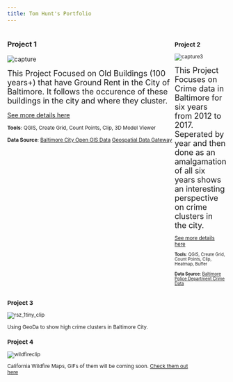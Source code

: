 ```yaml
---
title: Tom Hunt's Portfolio
---
```


<div style="display:table-row; width:100%; table-layout: fixed">
<div style="display: table-cell; width:420px; margin-right:3px" markdown="1">
  
### Project 1


![capture](https://user-images.githubusercontent.com/42807766/49518683-3d65b700-f86d-11e8-9cb6-217a7cde5086.PNG)

 
<font size="4"> This Project Focused on Old Buildings (100 years+) that have Ground Rent in the City of Baltimore. It follows the occurence of these buildings in the city and where they cluster. </font>

[See more details here](https://huntt1.github.io/Project1_BaltMap/project1.html)

<small>__Tools__: QGIS, Create Grid, Count Points, Clip, 3D Model Viewer              </small>

<small>__Data Source__: [Baltimore City Open GIS Data](http://gis-baltimore.opendata.arcgis.com/) [Geospatial Data Gateway](https://gdg.sc.egov.usda.gov/)



</div>

<div style="display: table-cell; width:420px" markdown="1">

### Project 2

![capture3](https://user-images.githubusercontent.com/42807766/49520693-d0085500-f871-11e8-9a3c-d1c09edb3cac.PNG)


<font size="4"> This Project Focuses on Crime data in Baltimore for six years from 2012 to 2017. Seperated by year and then done as an amalgamation of all six years shows an interesting perspective on crime clusters in the city. </font>

[See more details here](https://huntt1.github.io/Project2_BaltMap/Project2.html)

<small>__Tools__: QGIS, Create Grid, Count Points, Clip, Heatmap, Buffer            </small>

<small>__Data Source__: [Baltimore Police Department Crime Data](https://www.baltimorepolice.org/crime-stats/crime-map-data-stats)     </small>


</div>
</div>
<!--This is the second row of projects -->
<div style="display:table-row; width:100%; table-layout: fixed">
<div style="display: table-cell; width:420px; margin-right:3px" markdown="1">

### Project 3 

![rsz_1tiny_clip](https://user-images.githubusercontent.com/42807766/49699679-2cd17b80-fba2-11e8-8619-c7629f9576cb.jpg)


Using GeoDa to show high crime clusters in Baltimore City.





### Project 4
![wildfireclip](https://user-images.githubusercontent.com/42807766/49682775-2222c380-fa88-11e8-8bc5-c81cd288f3c6.PNG)


California Wildfire Maps, GIFs of them will be coming soon.
[Check them out here](https://huntt1.github.io/Project4/Project4.html)

